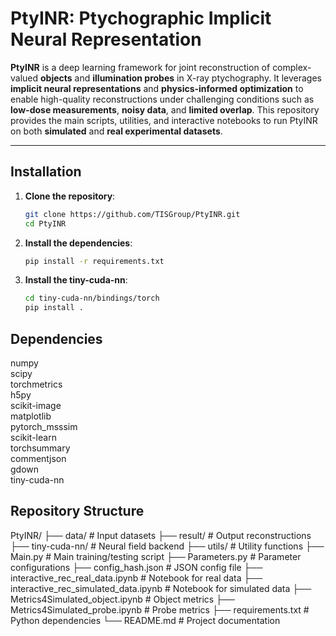 # PtyINR: Ptychographic Implicit Neural Representation

**PtyINR** is a deep learning framework for joint reconstruction of complex-valued **objects** and **illumination probes** in X-ray ptychography. It leverages **implicit neural representations** and **physics-informed optimization** to enable high-quality reconstructions under challenging conditions such as **low-dose measurements**, **noisy data**, and **limited overlap**. This repository provides the main scripts, utilities, and interactive notebooks to run PtyINR on both **simulated** and **real experimental datasets**.

---

## Installation

1. **Clone the repository**:

   ```bash
   git clone https://github.com/TISGroup/PtyINR.git
   cd PtyINR
2. **Install the dependencies**:

   ```bash
   pip install -r requirements.txt
3. **Install the tiny-cuda-nn**:

   ```bash
   cd tiny-cuda-nn/bindings/torch
   pip install .

## Dependencies
numpy  
scipy  
torchmetrics  
h5py  
scikit-image  
matplotlib  
pytorch_msssim  
scikit-learn  
torchsummary  
commentjson  
gdown  
tiny-cuda-nn  

## Repository Structure
PtyINR/
├── data/                          # Input datasets
├── result/                        # Output reconstructions
├── tiny-cuda-nn/                  # Neural field backend
├── utils/                         # Utility functions
├── Main.py                        # Main training/testing script
├── Parameters.py                  # Parameter configurations
├── config_hash.json               # JSON config file
├── interactive_rec_real_data.ipynb        # Notebook for real data
├── interactive_rec_simulated_data.ipynb   # Notebook for simulated data
├── Metrics4Simulated_object.ipynb         # Object metrics
├── Metrics4Simulated_probe.ipynb          # Probe metrics
├── requirements.txt               # Python dependencies
└── README.md                      # Project documentation
